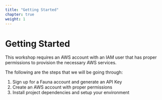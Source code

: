 ```yaml
---
title: "Getting Started"
chapter: true
weight: 1
---
```


# Getting Started

This workshop requires an AWS account with an IAM user that has proper permissions to provision the necessary AWS services. 

The following are the steps that we will be going through:

1. Sign up for a Fauna account and generate an API Key
2. Create an AWS account with proper permissions
3. Install project dependencies and setup your environment

